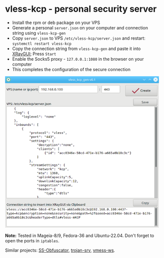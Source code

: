 # vless-kcp - personal security server
+ Install the rpm or deb package on your VPS
+ Generate a personal `server.json` on your computer and connection string using `vless-kcp-gen`
+ Copy `server.json` to VPS `/etc/vless-kcp/server.json` and restart: `systemctl restart vless-kcp`
+ Copy the connection string from `vless-kcp-gen` and paste it into [XRayGUI](https://github.com/AKotov-dev/XRayGUI); Press `Start`
+ Enable the Socks5 proxy - `127.0.0.1:1080` in the browser on your computer
+ This completes the configuration of the secure connection

![](https://github.com/AKotov-dev/vless-kcp/blob/main/Screenshot1.png)

**Note:** Tested in Mageia-8/9, Fedora-36 and Ubuntu-22.04. Don't forget to open the ports in `iptables`.

Similar projects: [SS-Obfuscator](https://github.com/AKotov-dev/SS-Obfuscator), [trojan-srv](https://github.com/AKotov-dev/trojan-srv), [vmess-ws](https://github.com/AKotov-dev/vmess-ws).
